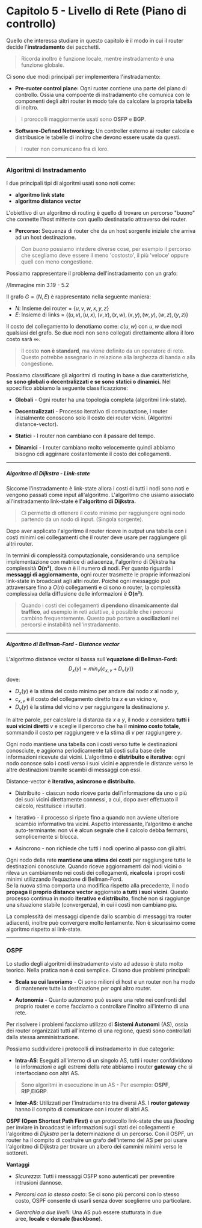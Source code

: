 # Capitolo 5 - Livello di Rete (Piano di controllo)

Quello che interessa studiare in questo capitolo è il modo in cui il router decide l'**instradamento** dei pacchetti.

> Ricorda inoltro è funzione locale, mentre instradamento è una funzione globale.

Ci sono due modi principali per implementera l'instradamento:

- **Pre-ruoter control plane:** Ogni ruoter contiene una parte del piano di controllo. Ossia una compoente di instradamento che comunica con le componenti degli altri router in modo tale da calcolare la propria tabella di inoltro.

> I prorocolli maggiormente usati sono **OSFP** e **BGP**.

- **Software-Defined Networking:** Un controller esterno ai router calcola e distribusice le tabelle di inoltro che devono essere usate da questi.

> I router non comunicano fra di loro.

---
### Algoritmi di Instradamento

I due principali tipi di algoritmi usati sono noti come:

- **algoritmo link state**
- **algoritmo distance vector**

L'obiettivo di un algoritmo di routing è quello di trovare un percorso "buono" che connette l'host mittente con quello destinatario attraverso dei router.

- **Percorso:** Sequenza di router che da un host sorgente iniziale che arriva ad un host destinazione.

> Con *buono* possiamo intedere diverse cose, per esempio il percorso che scegliamo deve essere il meno 'costosto', il più 'veloce' oppure quell con meno congestione.

Possiamo rappresentare il problema dell'instradamento con un grafo:

//Immagine min 3.19 - 5.2

Il grafo $G = (N,E)$  è rappresentato nella seguente maniera:

- $N:$ Insieme dei router = $\{u,v,w,x,y,z\}$
- $E:$ Insieme di links = $\{(u,v),(u,x),(v,x),(x,w),(x,y),(w,y),(w,z),(y,z)\}$

Il costo del collegamento lo denotiamo come: $c(u,w)$ con $u,w$ due nodi qualsiasi del grafo.
Se due nodi non sono collegati direttamente allora il loro costo sarà $\infty$.

> Il costo **non è standard**, ma viene definito da un operatore di rete. Questo potrebbe assegnarlo in relazione alla larghezza di banda o alla congestione.

Possiamo classificare gli algoritmi di routing in base a due caratteristiche, **se sono globali o decentralizzati e se sono statici o dinamici.** Nel spcecifico abbiamo la seguente classificazzione:

- **Globali** - Ogni router ha una topologia completa (algoritmi link-state).

- **Decentralizzati** - Processo iterativo di computazione, i router inizialmente conoscono solo il costo dei router vicini. (Algoritmi distance-vector).

- **Statici** - I router non cambiano con il passare del tempo.

- **Dinamici** - I router cambiano molto velocemente quindi abbiamo bisogno cdi aggirnare costantemente il costo dei collegamenti.

---
##### Algoritmo di Dijkstra - Link-state

Siccome l'instradamento è link-state allora i costi di tutti i nodi sono noti e vengono passati come input all'algoritmo. L'algoritmo che usiamo associato all'instradamento link-state è **l'algoritmo di Dijkstra.**

> Ci permette di ottenere il costo minimo per raggiungere ogni nodo partendo da un nodo di input. (Singola sorgente).

Dopo aver applicato l'algoritmo il router riceve in output una tabella con i costi minimi cei collegamenti che il router deve usare per raggiungere gli altri router.

In termini di complessità computazionale, considerando una semplice implementazione con matrice di adiacenza, l'algoritmo di Dijkstra ha complessità **O(n²)**, dove _n_ è il numero di nodi. Per quanto riguarda i **messaggi di aggiornamento**, ogni router trasmette le proprie informazioni link-state in broadcast agli altri router. Poiché ogni messaggio può attraversare fino a $O(n)$ collegamenti e ci sono $n$ router, la complessità complessiva della diffusione delle informazioni è **O(n²)**.

> Quando i costi dei collegamenti **dipendono dinamicamente dal traffico**, ad esempio in reti adattive, è possibile che i percorsi cambino frequentemente. Questo può portare a **oscillazioni** nei percorsi e instabilità nell'instradamento.

---
##### Algoritmo di Bellman-Ford - Distance vector

L'algoritmo distance vector si bassa sull'**equazione di Bellman-Ford:** $$D_x(y)=min_v\{c_{x,v}+D_v(y)\}$$
dove:

- $D_x(y)$ è la stima del costo minimo per andare dal nodo $x$ al nodo $y$,
- $c_{x,v}$ è il costo del collegamento diretto tra $x$ e un vicino $v$,
- $D_v(y)$ è la stima del vicino $v$ per raggiungere la destinazione $y$.

In altre parole, per calcolare la distanza da $x$ a $y$, il nodo $x$ considera **tutti i suoi vicini diretti** $v$ e sceglie il percorso che ha il **minimo costo totale**, sommando il costo per raggiungere $v$ e la stima di $v$ per raggiungere $y$.

Ogni nodo mantiene una tabella con i costi verso tutte le destinazioni conosciute, e aggiorna periodicamente tali costi sulla base delle informazioni ricevute dai vicini.
L'algoritmo è **distribuito e iterativo**: ogni nodo conosce solo i costi verso i suoi vicini e apprende le distanze verso le altre destinazioni tramite scambi di messaggi con essi.

Distance-vector è **iterativo, asincrono e distribuito.**

- Distribuito - ciascun nodo riceve parte dell’informazione da uno o più dei suoi vicini direttamente connessi, a cui, dopo aver effettuato il calcolo, restituisce i risultati.

- Iterativo - il processo si ripete fino a quando non avviene ulteriore scambio informativo tra vicini. Aspetto interessante, l’algoritmo è anche auto-terminante: non vi è alcun segnale che il calcolo debba fermarsi, semplicemente si blocca.

- Asincrono - non richiede che tutti i nodi operino al passo con gli altri.

Ogni nodo della rete **mantiene una stima dei costi** per raggiungere tutte le destinazioni conosciute. Quando riceve aggiornamenti dai nodi vicini o rileva un cambiamento nei costi dei collegamenti, **ricalcola** i propri costi minimi utilizzando l’equazione di Bellman-Ford.  
Se la nuova stima comporta una modifica rispetto alla precedente, il nodo **propaga il proprio distance vector** aggiornato **a tutti i suoi vicini**.  Questo processo continua in modo **iterativo e distribuito**, finché non si raggiunge una situazione stabile (convergenza), in cui i costi non cambiano più.

La complessità dei messaggi dipende dallo scambio di messaggi tra router adiacenti, inoltre può convergere molto lentamente. Non è sicurissimo come algoritmo rispetto ai link-state.

---
### OSPF

Lo studio degli algoritmi di instradamento visto ad adesso è stato molto teorico. Nella pratica non è così semplice. Ci sono due problemi principali:

- **Scala su cui lavoriamo** - Ci sono milioni di host e un router non ha modo di mantenere tutte la destinazione per ogni altro router.

- **Autonomia** - Quanto autonomo può essere una rete nei confronti del proprio router e come facciamo a controllare l'inoltro all'interno di una rete. 

Per risolvere i problemi facciamo utilizzo di **Sistemi Autonomi** (AS), ossia dei router organizzati tutti all'interno di una regione, questi sono controllati dalla stessa amministrazione.

Possiamo suddividere i protocolli di instradamento in due categorie:

- **Intra-AS**: Eseguiti all'interno di un singolo AS, tutti i router confdividono le informazioni e agli estremi della rete abbiamo i router **gateway** che si interfacciano con altri AS.

> Sono algoritmi in esecuzione in un AS - Per esempio: **OSPF**, **RIP**,**EIGRP**.

- **Inter-AS**: Utilizzati per l'instradamento tra diversi AS. I **router gateway** hanno il compito di comunicare con i router di altri AS.

**OSPF (Open Shortest Path First)** è un protocollo link-state che usa *flooding* per inviare in broadcast le informazioni sugli stati dei collegamenti e l'algoritmo di *Dijkstra* per la determinazione di un percorso.
Con il OSPF, un router ha il compito di costruire un grafo dell'interno del AS per poi usare l'algoritmo di Dijkstra per trovare un albero dei cammini minimi verso le sottoreti.

**Vantaggi**

- _Sicurezza_: Tutti i messaggi OSFP sono autenticati per preventire intrusioni dannose.

- _Percorsi con lo stesso costo_: Se ci sono più percorsi con lo stesso costo, OSPF consente di usarli senza dover sceglierne uno particolare.

- _Gerarchia a due livelli_: Una AS può essere stutturata in due aree, **locale** e **dorsale (backbone**).
